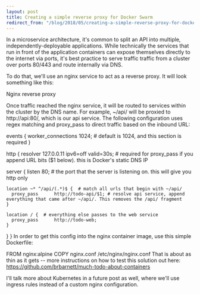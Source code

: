 ```yaml
---
layout: post
title: Creating a simple reverse proxy for Docker Swarm
redirect_from: "/blog/2018/05/creating-a-simple-reverse-proxy-for-docker-swarm/"
---
```


In a microservice architecture, it's common to split an API into multiple, independently-deployable applications. While technically the services that run in front of the application containers can expose themselves directly to the internet via ports, it's best practice to serve traffic traffic from a cluster over ports 80/443 and route internally via DNS. 

To do that, we'll use an nginx service to act as a reverse proxy. It will look something like this:

Nginx reverse proxy

Once traffic reached the nginx service, it will be routed to services within the cluster by the DNS name. For example, ~/api/ will be proxied to http://api:80/, which is our api service. The following configuration uses regex matching and proxy_pass to direct traffic based on the inbound URL:

events {
  worker_connections  1024;  # default is 1024, and this section is required
}

http {
  resolver 127.0.0.11 ipv6=off valid=30s; # required for proxy_pass if you append URL bits ($1 below). this is Docker's static DNS IP

  server {
    listen       80;  # the port that the server is listening on. this will give you http only

    location ~* ^/api/(.*)$ {  # match all urls that begin with ~/api/
      proxy_pass      http://todo-api/$1; # resolve api service, append everything that came after ~/api/. This removes the /api/ fragment
    }

    location / {  # everything else passes to the web service
      proxy_pass      http://todo-web;
    }
  }
}
In order to get this config into the nginx container image, use this simple Dockerfile:

FROM nginx:alpine
COPY nginx.conf /etc/nginx/nginx.conf
That is about as thin as it gets -- more instructions on how to test this solution out here: https://github.com/brbarnett/much-todo-about-containers

I'll talk more about Kubernetes in a future post as well, where we'll use ingress rules instead of a custom nginx configuration.